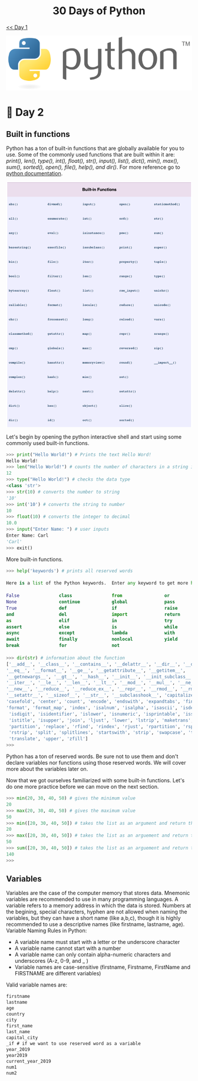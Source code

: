 <h1 align="center">30 Days of Python</h1>

[<< Day 1](https://github.com/cjgamos/30-Days-of-Python)

<p align="center">
    <img src="https://github.com/cjgamos/30-Days-of-Python/blob/main/img/729px-Python_logo_and_wordmark.svg.png">
</p>

# 📘 Day 2

## Built in functions
Python has a ton of built-in functions that are globally available for you to use. Some of the commonly used functions that are built within it are: *print(), len(), type(), int(), float(), str(), input(), list(), dict(), min(), max(), sum(), sorted(), open(), file(), help(), and dir()*. For more reference go to [python documentation](https://docs.python.org/2/library/functions.html).

<p align="left">
    <img width="600" src="https://github.com/cjgamos/30-Days-of-Python/blob/main/img/builtin-functions.png">
</p>

Let's begin by opening the python interactive shell and start using some commonly used built-in functions.

```python
>>> print("Hello World!") # Prints the text Hello Word!
Hello World!
>>> len("Hello World!") # counts the number of characters in a string including the space
12
>>> type("Hello World!") # checks the data type
<class 'str'>
>>> str(10) # converts the number to string
'10'
>>> int('10') # converts the string to number
10
>>> float(10) # converts the integer to decimal
10.0
>>> input("Enter Name: ") # user inputs
Enter Name: Carl
'Carl'
>>> exit()
```
More built-in functions.
```python
>>> help('keywords') # prints all reserved words

Here is a list of the Python keywords.  Enter any keyword to get more help.

False               class               from                or
None                continue            global              pass
True                def                 if                  raise
and                 del                 import              return
as                  elif                in                  try
assert              else                is                  while
async               except              lambda              with
await               finally             nonlocal            yield
break               for                 not

>>> dir(str) # information about the function
['__add__', '__class__', '__contains__', '__delattr__', '__dir__', '__doc__', 
'__eq__', '__format__', '__ge__', '__getattribute__', '__getitem__', 
'__getnewargs__', '__gt__', '__hash__', '__init__', '__init_subclass__', 
'__iter__', '__le__', '__len__', '__lt__', '__mod__', '__mul__', '__ne__', 
'__new__', '__reduce__', '__reduce_ex__', '__repr__', '__rmod__', '__rmul__', 
'__setattr__', '__sizeof__', '__str__', '__subclasshook__', 'capitalize', 
'casefold', 'center', 'count', 'encode', 'endswith', 'expandtabs', 'find', 
'format', 'format_map', 'index', 'isalnum', 'isalpha', 'isascii', 'isdecimal',
 'isdigit', 'isidentifier', 'islower', 'isnumeric', 'isprintable', 'isspace', 
 'istitle', 'isupper', 'join', 'ljust', 'lower', 'lstrip', 'maketrans', 
 'partition', 'replace', 'rfind', 'rindex', 'rjust', 'rpartition', 'rsplit', 
 'rstrip', 'split', 'splitlines', 'startswith', 'strip', 'swapcase', 'title', 
 'translate', 'upper', 'zfill']
>>>
```
Python has a ton of reserved words. Be sure not to use them and don't declare variables nor functions using those reserved words. We will cover more about the variables later on.

Now that we got ourselves familiarized with some built-in functions. Let's do one more practice before we can move on the next section.

```python
>>> min(20, 30, 40, 50) # gives the minimum value
20
>>> max(20, 30, 40, 50) # gives the maximum value
50
>>> min([20, 30, 40, 50]) # takes the list as an argument and return the min
20
>>> max([20, 30, 40, 50]) # takes the list as an arguement and return the max
50
>>> sum([20, 30, 40, 50]) # takes the list as an arguement and return the sum
140
>>>
```
## Variables
Variables are the case of the computer memory that stores data. Mnemonic variables are recommended to use in many programming languages. A variable refers to a memory address in which the data is stored. Numbers at the begining, special characters, hyphen are not allowed when naming the variables, but they can have a short name (like a,b,c), though it is highly recommended to use a descriptive names (like firstname, lastname, age). Variable Naming Rules in Python: 

* A variable name must start with a letter or the underscore character
* A variable name cannot start with a number
* A variable name can only contain alpha-numeric characters and underscores (A-z, 0-9, and _ )
* Variable names are case-sensitive (firstname, Firstname, FirstName and FIRSTNAME are different variables)

Valid variable names are: 
```
firstname
lastname
age
country
city
first_name
last_name
capital_city
_if # if we want to use reserved word as a variable
year_2019
year2019
current_year_2019
num1
num2
```